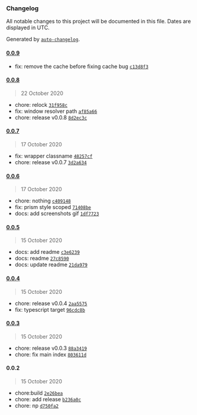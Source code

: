 ### Changelog

All notable changes to this project will be documented in this file. Dates are displayed in UTC.

Generated by [`auto-changelog`](https://github.com/CookPete/auto-changelog).

#### [0.0.9](https://github.com/JasKang/vite-plugin-vuedoc/compare/0.0.8...0.0.9)

- fix: remove the cache before fixing cache bug [`c13d8f3`](https://github.com/JasKang/vite-plugin-vuedoc/commit/c13d8f363753842e637a08afed97457d3001a866)

#### [0.0.8](https://github.com/JasKang/vite-plugin-vuedoc/compare/0.0.7...0.0.8)

> 22 October 2020

- chore: relock [`31f958c`](https://github.com/JasKang/vite-plugin-vuedoc/commit/31f958c18c45ee59956828cf19bb7b3e64ebb86a)
- fix: window resolver path [`af85a66`](https://github.com/JasKang/vite-plugin-vuedoc/commit/af85a660594ffe6512e40c17991d451d61bd4204)
- chore: release v0.0.8 [`8d2ec3c`](https://github.com/JasKang/vite-plugin-vuedoc/commit/8d2ec3ce8e6f8a109a85b89c7674d81c5e791dbe)

#### [0.0.7](https://github.com/JasKang/vite-plugin-vuedoc/compare/0.0.6...0.0.7)

> 17 October 2020

- fix: wrapper classname [`48257cf`](https://github.com/JasKang/vite-plugin-vuedoc/commit/48257cf4e34ba7f0b41299183455b33e44bc522e)
- chore: release v0.0.7 [`3d2a634`](https://github.com/JasKang/vite-plugin-vuedoc/commit/3d2a63411115476c01b86b969f185da69538b27d)

#### [0.0.6](https://github.com/JasKang/vite-plugin-vuedoc/compare/0.0.5...0.0.6)

> 17 October 2020

- chore: nothing [`c409148`](https://github.com/JasKang/vite-plugin-vuedoc/commit/c4091480fed042d921b611c690ba19cd9ce7c45d)
- fix: prism style scoped [`71408be`](https://github.com/JasKang/vite-plugin-vuedoc/commit/71408bef0484ae2d29ddd2097c66e77ca3231f77)
- docs: add screenshots gif [`1df7723`](https://github.com/JasKang/vite-plugin-vuedoc/commit/1df7723f764047606ab35227b50d714cb28da918)

#### [0.0.5](https://github.com/JasKang/vite-plugin-vuedoc/compare/0.0.4...0.0.5)

> 15 October 2020

- docs: add readme [`c3e6239`](https://github.com/JasKang/vite-plugin-vuedoc/commit/c3e6239da110d98dadde36a264d9e683839fdc02)
- docs: readme [`27c8590`](https://github.com/JasKang/vite-plugin-vuedoc/commit/27c85905c3d0f1663170cb3fc53820e546b91b3d)
- docs: update readme [`21da979`](https://github.com/JasKang/vite-plugin-vuedoc/commit/21da9795e83f2b81981d34420d4e2d4810c19c95)

#### [0.0.4](https://github.com/JasKang/vite-plugin-vuedoc/compare/0.0.3...0.0.4)

> 15 October 2020

- chore: release v0.0.4 [`2aa5575`](https://github.com/JasKang/vite-plugin-vuedoc/commit/2aa5575d517c5c692fc6eaa49c204c2db7b61e50)
- fix: typescript target [`96cdc8b`](https://github.com/JasKang/vite-plugin-vuedoc/commit/96cdc8b642a0a6a8c1bfd38095c49041307456dd)

#### [0.0.3](https://github.com/JasKang/vite-plugin-vuedoc/compare/0.0.2...0.0.3)

> 15 October 2020

- chore: release v0.0.3 [`88a3419`](https://github.com/JasKang/vite-plugin-vuedoc/commit/88a341918613c02e69233430d4207426080804ba)
- chore: fix main index [`803611d`](https://github.com/JasKang/vite-plugin-vuedoc/commit/803611dd0944f959413e940b170f3c0e6436bf8b)

#### 0.0.2

> 15 October 2020

- chore:build [`2e26bea`](https://github.com/JasKang/vite-plugin-vuedoc/commit/2e26bea9d36cb5292e659daf0e2983322c91e3bd)
- chore: add release [`b236a0c`](https://github.com/JasKang/vite-plugin-vuedoc/commit/b236a0c0e8b4d65bcc8b1b032cf2ec525e81cd9f)
- chore: np [`d750fa2`](https://github.com/JasKang/vite-plugin-vuedoc/commit/d750fa2bd4364290f37d96bb5c7b95f348b7ae3c)
